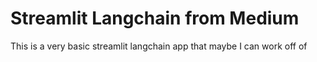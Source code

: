 # Streamlit Langchain from Medium
 This is a very basic streamlit langchain app that maybe I can work off of

